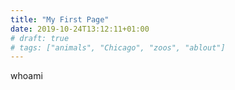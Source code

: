 ```yaml
---
title: "My First Page"
date: 2019-10-24T13:12:11+01:00
# draft: true
# tags: ["animals", "Chicago", "zoos", "ablout"]
---
```


whoami
